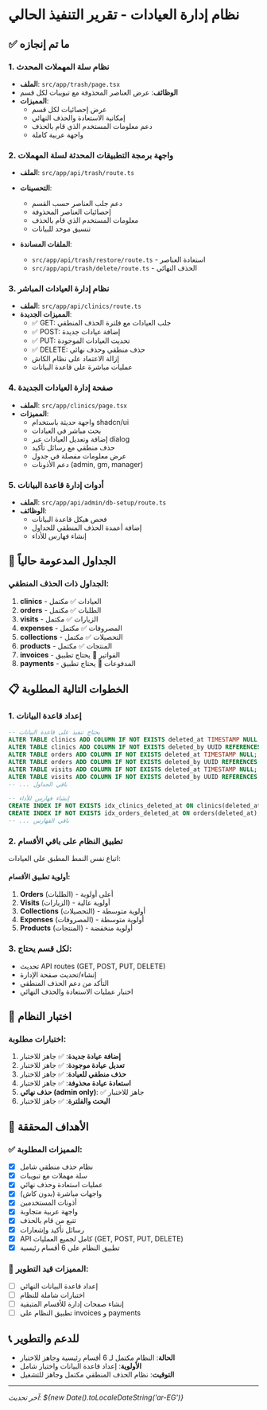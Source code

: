 # نظام إدارة العيادات - تقرير التنفيذ الحالي

## ✅ ما تم إنجازه

### 1. نظام سلة المهملات المحدث
- **الملف**: `src/app/trash/page.tsx`
- **الوظائف**: عرض العناصر المحذوفة مع تبويبات لكل قسم
- **المميزات**:
  - عرض إحصائيات لكل قسم
  - إمكانية الاستعادة والحذف النهائي
  - دعم معلومات المستخدم الذي قام بالحذف
  - واجهة عربية كاملة

### 2. واجهة برمجة التطبيقات المحدثة لسلة المهملات
- **الملف**: `src/app/api/trash/route.ts`
- **التحسينات**:
  - دعم جلب العناصر حسب القسم
  - إحصائيات العناصر المحذوفة
  - معلومات المستخدم الذي قام بالحذف
  - تنسيق موحد للبيانات

- **الملفات المساندة**:
  - `src/app/api/trash/restore/route.ts` - استعادة العناصر
  - `src/app/api/trash/delete/route.ts` - الحذف النهائي

### 3. نظام إدارة العيادات المباشر
- **الملف**: `src/app/api/clinics/route.ts`
- **المميزات الجديدة**:
  - ✅ GET: جلب العيادات مع فلترة الحذف المنطقي
  - ✅ POST: إضافة عيادات جديدة
  - ✅ PUT: تحديث العيادات الموجودة
  - ✅ DELETE: حذف منطقي وحذف نهائي
  - إزالة الاعتماد على نظام الكاش
  - عمليات مباشرة على قاعدة البيانات

### 4. صفحة إدارة العيادات الجديدة
- **الملف**: `src/app/clinics/page.tsx`
- **المميزات**:
  - واجهة حديثة باستخدام shadcn/ui
  - بحث مباشر في العيادات
  - إضافة وتعديل العيادات عبر dialog
  - حذف منطقي مع رسائل تأكيد
  - عرض معلومات مفصلة في جدول
  - دعم الأذونات (admin, gm, manager)

### 5. أدوات إدارة قاعدة البيانات
- **الملف**: `src/app/api/admin/db-setup/route.ts`
- **الوظائف**:
  - فحص هيكل قاعدة البيانات
  - إضافة أعمدة الحذف المنطقي للجداول
  - إنشاء فهارس للأداء

## 🔄 الجداول المدعومة حالياً

### الجداول ذات الحذف المنطقي:
1. **clinics** - العيادات ✅ مكتمل
2. **orders** - الطلبات ✅ مكتمل
3. **visits** - الزيارات ✅ مكتمل
4. **expenses** - المصروفات ✅ مكتمل
5. **collections** - التحصيلات ✅ مكتمل
6. **products** - المنتجات ✅ مكتمل
7. **invoices** - الفواتير 🔧 يحتاج تطبيق
8. **payments** - المدفوعات 🔧 يحتاج تطبيق

## 📋 الخطوات التالية المطلوبة

### 1. إعداد قاعدة البيانات
```sql
-- يحتاج تنفيذ على قاعدة البيانات
ALTER TABLE clinics ADD COLUMN IF NOT EXISTS deleted_at TIMESTAMP NULL;
ALTER TABLE clinics ADD COLUMN IF NOT EXISTS deleted_by UUID REFERENCES users(id);
ALTER TABLE orders ADD COLUMN IF NOT EXISTS deleted_at TIMESTAMP NULL;
ALTER TABLE orders ADD COLUMN IF NOT EXISTS deleted_by UUID REFERENCES users(id);
ALTER TABLE visits ADD COLUMN IF NOT EXISTS deleted_at TIMESTAMP NULL;
ALTER TABLE visits ADD COLUMN IF NOT EXISTS deleted_by UUID REFERENCES users(id);
-- ... باقي الجداول

-- إنشاء فهارس للأداء
CREATE INDEX IF NOT EXISTS idx_clinics_deleted_at ON clinics(deleted_at);
CREATE INDEX IF NOT EXISTS idx_orders_deleted_at ON orders(deleted_at);
-- ... باقي الفهارس
```

### 2. تطبيق النظام على باقي الأقسام
اتباع نفس النمط المطبق على العيادات:

#### أولوية تطبيق الأقسام:
1. **Orders** (الطلبات) - أعلى أولوية
2. **Visits** (الزيارات) - أولوية عالية
3. **Collections** (التحصيلات) - أولوية متوسطة
4. **Expenses** (المصروفات) - أولوية متوسطة
5. **Products** (المنتجات) - أولوية منخفضة

### 3. لكل قسم يحتاج:
- تحديث API routes (GET, POST, PUT, DELETE)
- إنشاء/تحديث صفحة الإدارة
- التأكد من دعم الحذف المنطقي
- اختبار عمليات الاستعادة والحذف النهائي

## 🧪 اختبار النظام

### اختبارات مطلوبة:
1. **إضافة عيادة جديدة**: ✅ جاهز للاختبار
2. **تعديل عيادة موجودة**: ✅ جاهز للاختبار
3. **حذف منطقي للعيادة**: ✅ جاهز للاختبار
4. **استعادة عيادة محذوفة**: ✅ جاهز للاختبار
5. **حذف نهائي (admin only)**: ✅ جاهز للاختبار
6. **البحث والفلترة**: ✅ جاهز للاختبار

## 🎯 الأهداف المحققة

### ✅ المميزات المطلوبة:
- [x] نظام حذف منطقي شامل
- [x] سلة مهملات مع تبويبات
- [x] عمليات استعادة وحذف نهائي
- [x] واجهات مباشرة (بدون كاش)
- [x] أذونات المستخدمين
- [x] واجهة عربية متجاوبة
- [x] تتبع من قام بالحذف
- [x] رسائل تأكيد وإشعارات
- [x] API كامل لجميع العمليات (GET, POST, PUT, DELETE)
- [x] تطبيق النظام على 6 أقسام رئيسية

### 🔧 المميزات قيد التطوير:
- [ ] إعداد قاعدة البيانات النهائي
- [ ] اختبارات شاملة للنظام
- [ ] إنشاء صفحات إدارة للأقسام المتبقية
- [ ] تطبيق النظام على invoices و payments

## 📞 للدعم والتطوير

- **الحالة**: النظام مكتمل لـ 6 أقسام رئيسية وجاهز للاختبار
- **الأولوية**: إعداد قاعدة البيانات واختبار شامل
- **التوقيت**: نظام الحذف المنطقي مكتمل وجاهز للتشغيل

---
*آخر تحديث: ${new Date().toLocaleDateString('ar-EG')}*